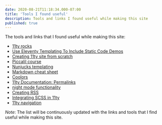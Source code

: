 ```yaml
---
date: 2020-08-21T11:18:34.000-07:00
title: 'Tools I found useful'
description: Tools and links I found useful while making this site
published: true
---
```


The tools and links that I found useful while making this site:
- [11ty rocks](https://11ty.rocks/)
- [Use Eleventy Templating To Include Static Code Demos](https://11ty.rocks/posts/eleventy-templating-static-code-demos/)
- [Creating 11ty site from scratch](https://11ty.rocks/posts/create-your-first-basic-11ty-website/)
- [Piccalil course](https://piccalil.li/course/learn-eleventy-from-scratch/)
- [Nunjucks templating](https://mozilla.github.io/nunjucks/templating.html)
- [Markdown cheat sheet](https://www.markdownguide.org/cheat-sheet/)
- [Coolors](https://coolors.co/)
- [11ty Documentation: Permalinks](https://www.11ty.dev/docs/permalinks/)
- [night mode functionality](https://github.com/Dref360/dref360.github.io/commit/58a073aeb1c16083c6df2a5c6fbbb770e1b031fa)
- [Creating RSS](https://www.11ty.dev/docs/plugins/rss/)
- [Integrating SCSS in 11ty](https://dev.to/adamkdean/simple-scss-with-11ty-kmn)
- [11ty navigation](https://www.11ty.dev/docs/plugins/navigation/)

*Note*: The list will be continuously updated with the links and tools that I find useful while making this site. 